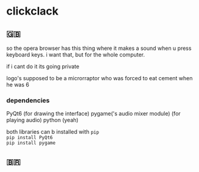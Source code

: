 # clickclack
## 🇬🇧
so the opera browser has this thing where it makes a sound when u press keyboard keys. i want that, but for the whole computer.

if i cant do it its going private

logo's supposed to be a microrraptor who was forced to eat cement when he was 6

### dependencies
PyQt6 (for drawing the interface)
pygame('s audio mixer module) (for playing audio)
python (yeah)

both libraries can b installed with `pip`  
`pip install PyQt6`  
`pip install pygame`


## 🇧🇷